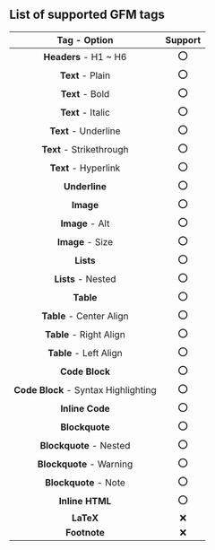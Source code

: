 ## List of supported GFM tags

|             Tag - Option             | Support |
|:------------------------------------:|:-------:|
|        **Headers** - H1 ~ H6         |   :o:   |
|           **Text** - Plain           |   :o:   |
|           **Text** - Bold            |   :o:   |
|          **Text** - Italic           |   :o:   |
|         **Text** - Underline         |   :o:   |
|       **Text** - Strikethrough       |   :o:   |
|         **Text** - Hyperlink         |   :o:   |
|            **Underline**             |   :o:   |
|              **Image**               |   :o:   |
|           **Image** - Alt            |   :o:   |
|           **Image** - Size           |   :o:   |
|              **Lists**               |   :o:   |
|          **Lists** - Nested          |   :o:   |
|              **Table**               |   :o:   |
|       **Table** - Center Align       |   :o:   |
|       **Table** - Right Align        |   :o:   |
|        **Table** - Left Align        |   :o:   |
|            **Code Block**            |   :o:   |
| **Code Block** - Syntax Highlighting |   :o:   |
|           **Inline Code**            |   :o:   |
|            **Blockquote**            |   :o:   |
|       **Blockquote** - Nested        |   :o:   |
|       **Blockquote** - Warning       |   :o:   |
|        **Blockquote** - Note         |   :o:   |
|           **Inline HTML**            |   :o:   |
|              **LaTeX**               |   :x:   |
|             **Footnote**             |   :x:   |
